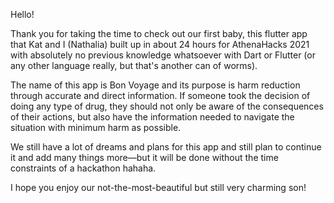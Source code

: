 Hello!

Thank you for taking the time to check out our first baby,
this flutter app that Kat and I (Nathalia) built up in about 24 hours for
AthenaHacks 2021 with absolutely no previous knowledge whatsoever with Dart
or Flutter (or any other language really, but that's another can of worms).

The name of this app is Bon Voyage and its purpose is harm reduction through
accurate and direct information. If someone took the decision of doing
any type of drug, they should not only be aware of the consequences of
their actions, but also have the information needed to navigate the
situation with minimum harm as possible.

We still have a lot of dreams and plans for this app and still plan to
continue it and add many things more—but it will be done without the time
constraints of a hackathon hahaha.

I hope you enjoy our not-the-most-beautiful but still very charming son!

